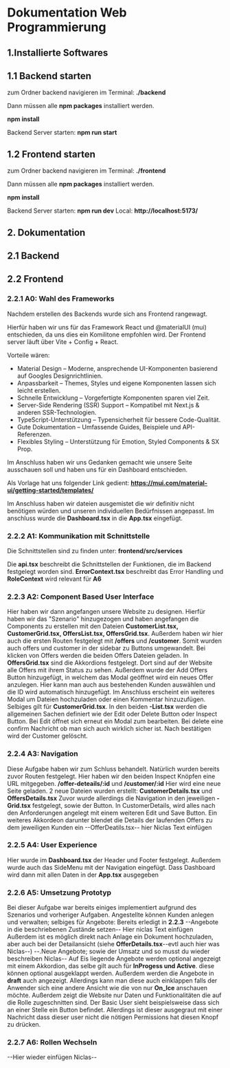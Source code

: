 # Dokumentation Web Programmierung

## 1.Installierte Softwares



## 1.1 Backend starten

zum Ordner backend navigieren im Terminal: **./backend**

Dann müssen alle **npm packages** installiert werden.

**npm install**

Backend Server starten: **npm run start**

## 1.2 Frontend starten 

zum Ordner backend navigieren im Terminal: **./frontend**

Dann müssen alle **npm packages** installiert werden.

**npm install**

Backend Server starten: **npm run dev**
 Local:   **http://localhost:5173/**

## 2. Dokumentation

## 2.1 Backend

## 2.2 Frontend

### 2.2.1 A0: Wahl des Frameworks

Nachdem erstellen des Backends wurde sich ans Frontend rangewagt. 

Hierfür haben wir uns für das Framework React und @materialUI (mui) entschieden, da uns dies ein Komilitone empfohlen wird.
Der Frontend server läuft über Vite + Config + React.

Vorteile wären: 
- Material Design – Moderne, ansprechende UI-Komponenten basierend auf Googles Designrichtlinien.
- Anpassbarkeit – Themes, Styles und eigene Komponenten lassen sich leicht erstellen.
- Schnelle Entwicklung – Vorgefertigte Komponenten sparen viel Zeit.
- Server-Side Rendering (SSR) Support – Kompatibel mit Next.js & anderen SSR-Technologien.
- TypeScript-Unterstützung – Typensicherheit für bessere Code-Qualität.
- Gute Dokumentation – Umfassende Guides, Beispiele und API-Referenzen.
- Flexibles Styling – Unterstützung für Emotion, Styled Components & SX Prop.

Im Anschluss haben wir uns Gedanken gemacht wie unsere Seite ausschauen soll und haben uns für ein Dashboard entschieden.

Als Vorlage hat uns folgender Link gedient: **https://mui.com/material-ui/getting-started/templates/** 

Im Anschluss haben wir dateien ausgemistet die wir definitiv nicht benötigen würden und unseren individuellen Bedürfnissen angepasst.
Im anschluss wurde die **Dashboard.tsx** in die **App.tsx** eingefügt.

### 2.2.2 A1: Kommunikation mit Schnittstelle

Die Schnittstellen sind zu finden unter: **frontend/src/services**

Die **api.tsx** beschreibt die Schnittstellen der Funktionen, die im Backend festgelegt worden sind.
**ErrorContext.tsx** beschreibt das Error Handling und **RoleContext** wird relevant für **A6**

### 2.2.3 A2: Component Based User Interface

Hier haben wir dann angefangen unsere Website zu designen. Hierfür haben wir das "Szenario" hinzugezogen und haben angefangen die Components zu erstellen mit den Dateien **CustomerList.tsx, CustomerGrid.tsx, OffersList.tsx, OffersGrid.tsx**. Außerdem haben wir hier auch die ersten Routen festgelegt mit **/offers** und **/customer**. Somit wurden auch offers und customer in der sidebar zu Buttons umgewandelt. Bei klicken von Offers werden die beiden Offers Dateien geladen. In **OffersGrid.tsx** sind die Akkordions festgelegt. Dort sind auf der Website alle Offers mit ihrem Status zu sehen. Außerdem wurde der Add Offers Button hinzugefügt, in welchem das Modal geöffnet wird ein neues Offer anzulegen. Hier kann man auch aus bestehenden Kunden auswählen und die ID wird automatisch hinzugefügt. Im Anschluss erscheint ein weiteres Modal um Dateien hochzuladen oder einen Kommentar hinzuzufügen. Selbiges gilt für **CustomerGrid.tsx**. In den beiden **-List.tsx** werden die allgemeinen Sachen definiert wie der Edit oder Delete Button oder Inspect Button. Bei Edit öffnet sich erneut ein Modal zum bearbeiten. Bei delete eine confirm Nachricht ob man sich auch wirklich sicher ist. Nach bestätigen wird der Customer gelöscht. 

### 2.2.4 A3: Navigation
Diese Aufgabe haben wir zum Schluss behandelt. Natürlich wurden bereits zuvor Routen festgelegt. Hier haben wir den beiden Inspect Knöpfen eine URL mitgegeben. **/offer-deteails/:id** und **/customer/:id**
Hier wird eine neue Seite geladen. 2 neue Dateien wurden erstellt: **CustomerDetails.tsx** und **OffersDetails.tsx**
Zuvor wurde allerdings die Navigation in den jeweiligen **-Grid.tsx** festgelegt, sowie der Button.
In CustomerDetails, wird alles nach den Anforderungen angelegt mit einem weiteren Edit und Save Button. Ein weiteres Akkordeon darunter blendet die Details der laufenden Offers zu dem jeweiligen Kunden ein
--OfferDeatils.tsx-- hier Niclas Text einfügen

### 2.2.5 A4: User Experience
Hier wurde im **Dashboard.tsx** der Header und Footer festgelegt. Außerdem wurde auch das SideMenu mit der Navigation eingefügt. Dass Dashboard wird dann mit allen Daten in der **App.tsx** ausgegeben

### 2.2.6 A5: Umsetzung Prototyp
Bei dieser Aufgabe war bereits einiges implementiert aufgrund des Szenarios und vorheriger Aufgaben. Angestellte können Kunden anlegen und verwalten; selbiges für Angebote: Bereits erledigt in **2.2.3**
--Angebote in die beschriebenen Zustände setzen-- Hier niclas Text einfügen
Außerdem ist es möglich direkt nach Anlage ein Dokument hochzuladen, aber auch bei der Detailansicht (siehe **OfferDetails.tsx**--evtl auch hier was Niclas--)
--.Neue Angebote; sowie der Umsatz und so musst du wieder beschreiben Niclas--
Auf Eis liegende Angebote werden optional angezeigt mit einem Akkordion, das selbe gilt auch für **InProgess und Active**. diese können optional ausgeklappt werden. Außerdem werden die Angebote in **draft** auch angezeigt. Allerdings kann man diese auch einklappen falls der Anwender sich eine andere Ansicht wie die von nur **On_Ice** anschauen möchte. 
Außerdem zeigt die Website nur Daten und Funktionalitäten die auf die Rolle zugeschnitten sind. Der Basic User sieht beispielsweise dass sich an einer Stelle ein Button befindet. Allerdings ist dieser ausgegraut mit einer Nachricht dass dieser user nicht die nötigen Permissions hat diesen Knopf zu drücken.

### 2.2.7 A6: Rollen Wechseln
--Hier wieder einfügen Niclas--

